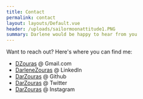 ```yaml
---
title: Contact
permalink: contact
layout: layouts/Default.vue
header: /uploads/sailormoonattitude1.PNG
summary: Darlene would be happy to hear from you
---
```

Want to reach out? Here's where you can find me:

* [DZouras](mailto:dzouras@gmail.com) @ Gmail.com
* [DarleneZouras](https://linkedin.com/in/darlenezouras) @ LinkedIn
* [DarZouras](https://github.com/darzouras) @ Github
* [DarZouras](https://twitter.com/darzouras) @ Twitter
* [DarZouras](https://www.instagram.com/darzouras/) @ Instagram